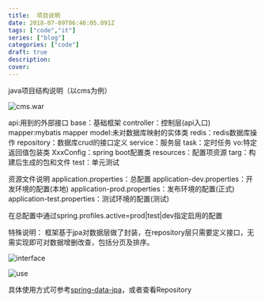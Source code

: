 ```yaml
---
title:  项目说明
date: 2018-07-09T06:46:05.091Z
tags: ["code","it"]
series: ["blog"]
categories: ["code"]
draft: true
description:
cover: 
---
```


java项目结构说明（以cms为例）

![cms.war](https://i.loli.net/2018/07/09/5b4304ec2b069.jpg)

api:用到的外部接口
base：基础框架
controller：控制层(api入口)
mapper:mybatis mapper
model:未对数据库映射的实体类
redis：redis数据库操作
repository：数据库crud的接口定义
service：服务层
task：定时任务
vo:特定返回值包装类
XxxConfig：spring boot配置类
resources：配置项资源
targ：构建后生成的包和文件
test：单元测试


资源文件说明
application.properties：总配置
application-dev.properties：开发环境的配置(本地)
application-prod.properties：发布环境的配置(正式)
application-test.properties：测试环境的配置(测试)

在总配置中通过spring.profiles.active=prod|test|dev指定启用的配置

特殊说明：
框架基于jpa对数据层做了封装，在repository层只需要定义接口，无需实现即可对数据增删改查，包括分页及排序。

![interface](https://i.loli.net/2018/07/09/5b43098af0dcf.jpg)

![use](https://i.loli.net/2018/07/09/5b43095e37c01.jpg)

具体使用方式可参考[spring-data-jpa](http://projects.spring.io/spring-data-jpa/#quick-start)，或者查看Repository

